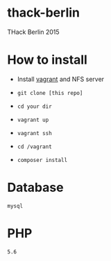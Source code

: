 # thack-berlin
THack Berlin 2015

# How to install

* Install [vagrant](https://www.vagrantup.com/) and NFS server

* `git clone [this repo]`

* `cd your dir`

* `vagrant up`

* `vagrant ssh`

* `cd /vagrant`

* `composer install`

# Database

`mysql`

# PHP
`5.6`

